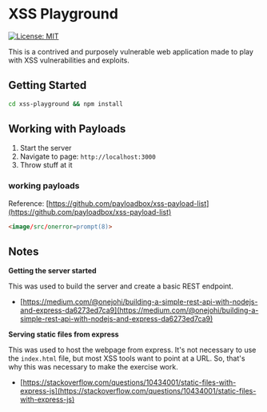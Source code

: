 # XSS Playground

[![License: MIT](https://img.shields.io/badge/License-MIT-yellow.svg)](https://opensource.org/licenses/MIT)

This is a contrived and purposely vulnerable web application made to play with XSS vulnerabilities and exploits.

## Getting Started

```bash
cd xss-playground && npm install
```

## Working with Payloads

1. Start the server
2. Navigate to page: `http://localhost:3000`
3. Throw stuff at it

### working payloads

Reference: [https://github.com/payloadbox/xss-payload-list](https://github.com/payloadbox/xss-payload-list)

```html
<image/src/onerror=prompt(8)>
```


## Notes

**Getting the server started**

This was used to build the server and create a basic REST endpoint.

- [https://medium.com/@onejohi/building-a-simple-rest-api-with-nodejs-and-express-da6273ed7ca9](https://medium.com/@onejohi/building-a-simple-rest-api-with-nodejs-and-express-da6273ed7ca9)

**Serving static files from express**

This was used to host the webpage from express. It's not necessary to use the `index.html` file, but 
most XSS tools want to point at a URL. So, that's why this was necessary to make the exercise work.

- [https://stackoverflow.com/questions/10434001/static-files-with-express-js](https://stackoverflow.com/questions/10434001/static-files-with-express-js)
